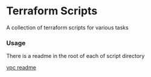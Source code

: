 # Terraform Scripts

A collection of terraform scripts for various tasks

### Usage

There is a readme in the root of each of script directory

[vpc readme](vpc/README.md)
